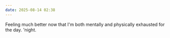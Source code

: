 ```yaml
---
date: 2025-08-14 02:38
---
```


Feeling much better now that I'm both mentally and physically exhausted for the day. 'night.

